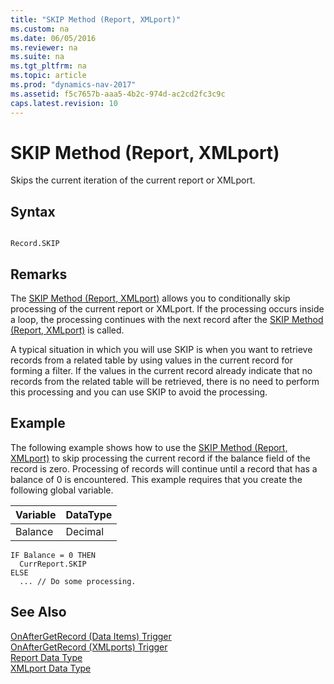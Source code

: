 ```yaml
---
title: "SKIP Method (Report, XMLport)"
ms.custom: na
ms.date: 06/05/2016
ms.reviewer: na
ms.suite: na
ms.tgt_pltfrm: na
ms.topic: article
ms.prod: "dynamics-nav-2017"
ms.assetid: f5c7657b-aaa5-4b2c-974d-ac2cd2fc3c9c
caps.latest.revision: 10
---
```

# SKIP Method (Report, XMLport)
Skips the current iteration of the current report or XMLport.  
  
## Syntax  
  
```  
  
Record.SKIP  
```  
  
## Remarks  
 The [SKIP Method \(Report, XMLport\)](devenv-SKIP-Method-Report--XMLport.md) allows you to conditionally skip processing of the current report or XMLport. If the processing occurs inside a loop, the processing continues with the next record after the [SKIP Method \(Report, XMLport\)](devenv-SKIP-Method-Report--XMLport.md) is called.  
  
 A typical situation in which you will use SKIP is when you want to retrieve records from a related table by using values in the current record for forming a filter. If the values in the current record already indicate that no records from the related table will be retrieved, there is no need to perform this processing and you can use SKIP to avoid the processing.  
  
## Example  
 The following example shows how to use the [SKIP Method \(Report, XMLport\)](devenv-SKIP-Method-Report--XMLport.md) to skip processing the current record if the balance field of the record is zero. Processing of records will continue until a record that has a balance of 0 is encountered. This example requires that you create the following global variable.  
  
|Variable|DataType|  
|--------------|--------------|  
|Balance|Decimal|  
  
```  
IF Balance = 0 THEN  
  CurrReport.SKIP  
ELSE  
  ... // Do some processing.  
```  
  
## See Also  
 [OnAfterGetRecord \(Data Items\) Trigger](OnAfterGetRecord--Data-Items--Trigger.md)   
 [OnAfterGetRecord \(XMLports\) Trigger](OnAfterGetRecord--XMLports--Trigger.md)   
 [Report Data Type](Report-Data-Type.md)   
 [XMLport Data Type](XMLport-Data-Type.md)